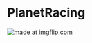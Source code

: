 # PlanetRacing
<a href="https://imgflip.com/gif/3aqfuw"><img src="https://i.imgflip.com/3aqfuw.gif" title="made at imgflip.com"/></a>
